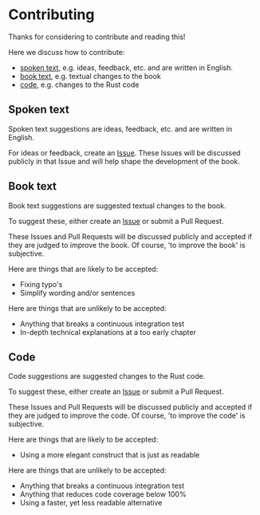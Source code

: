 # Contributing

Thanks for considering to contribute and reading this!

Here we discuss how to contribute:

- [spoken text](#spoken-text), e.g. ideas, feedback, etc. and are written in English.
- [book text](#book-text), e.g. textual changes to the book
- [code](#code), e.g. changes to the Rust code

## Spoken text

Spoken text suggestions are ideas, feedback, etc. and are written in English.

For ideas or feedback, 
create an [Issue](https://github.com/richelbilderbeek/bevy_tdd_book/issues).
These Issues will be discussed publicly in that Issue
and will help shape the development of the book.

## Book text

Book text suggestions are suggested textual changes to the book.

To suggest these, either 
create an [Issue](https://github.com/richelbilderbeek/bevy_tdd_book/issues)
or submit a Pull Request.

These Issues and Pull Requests will be discussed publicly
and accepted if they are judged to improve the book.
Of course, 'to improve the book' is subjective. 

Here are things that are likely to be accepted:

- Fixing typo's
- Simplify wording and/or sentences

Here are things that are unlikely to be accepted:

- Anything that breaks a continuous integration test
- In-depth technical explanations at a too early chapter


## Code

Code suggestions are suggested changes to the Rust code.

To suggest these, either 
create an [Issue](https://github.com/richelbilderbeek/bevy_tdd_book/issues)
or submit a Pull Request.

These Issues and Pull Requests will be discussed publicly
and accepted if they are judged to improve the code.
Of course, 'to improve the code' is subjective. 

Here are things that are likely to be accepted:

- Using a more elegant construct that is just as readable

Here are things that are unlikely to be accepted:

- Anything that breaks a continuous integration test
- Anything that reduces code coverage below 100%
- Using a faster, yet less readable alternative 
